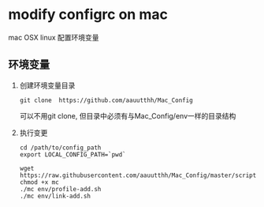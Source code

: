 # modify configrc on mac 

mac OSX linux 配置环境变量

## 环境变量

1. 创建环境变量目录

    `git clone  https://github.com/aauutthh/Mac_Config`

    可以不用git clone, 但目录中必须有与Mac_Config/env一样的目录结构

1. 执行变更

    ```shell
    cd /path/to/config_path
    export LOCAL_CONFIG_PATH=`pwd`
    
    wget https://raw.githubusercontent.com/aauutthh/Mac_Config/master/script/mc
    chmod +x mc
    ./mc env/profile-add.sh
    ./mc env/link-add.sh
    ```

